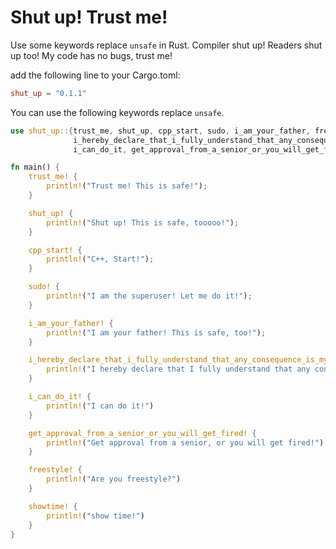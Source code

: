 # Shut up! Trust me!
Use some keywords replace `unsafe` in Rust. Compiler shut up! Readers shut up too! My code has no bugs, trust me!

add the following line to your Cargo.toml:
```toml
shut_up = "0.1.1"
```
You can use the following keywords replace `unsafe`.

```rust
use shut_up::{trust_me, shut_up, cpp_start, sudo, i_am_your_father, freestyle,
              i_hereby_declare_that_i_fully_understand_that_any_consequence_is_my_own_liability,
              i_can_do_it, get_approval_from_a_senior_or_you_will_get_fired, showtime};

fn main() {
    trust_me! {
        println!("Trust me! This is safe!");
    }

    shut_up! {
        println!("Shut up! This is safe, tooooo!");
    }

    cpp_start! {
        println!("C++, Start!");
    }

    sudo! {
        println!("I am the superuser! Let me do it!");
    }

    i_am_your_father! {
        println!("I am your father! This is safe, too!");
    }

    i_hereby_declare_that_i_fully_understand_that_any_consequence_is_my_own_liability! {
        println!("I hereby declare that I fully understand that any consequence is my own liability.")
    }

    i_can_do_it! {
        println!("I can do it!")
    }

    get_approval_from_a_senior_or_you_will_get_fired! {
        println!("Get approval from a senior, or you will get fired!")
    }

    freestyle! {
        println!("Are you freestyle?")
    }

    showtime! {
        println!("show time!")
    }
}
```
